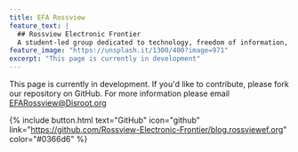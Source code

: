 ```yaml
---
title: EFA Rossview
feature_text: |
  ## Rossview Electronic Frontier
  A student-led group dedicated to technology, freedom of information, and online rights. 
feature_image: "https://unsplash.it/1300/400?image=971"
excerpt: "This page is currently in development"
---
```


This page is currently in development.
If you'd like to contribute, please fork our repository on GitHub. For more information please email EFARossview@Disroot.org


{% include button.html text="GitHub" icon="github" link="https://github.com/Rossview-Electronic-Frontier/blog.rossviewef.org" color="#0366d6" %}


